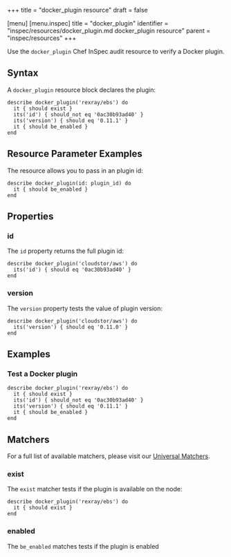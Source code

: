 +++
title = "docker_plugin resource"
draft = false

[menu]
  [menu.inspec]
    title = "docker_plugin"
    identifier = "inspec/resources/docker_plugin.md docker_plugin resource"
    parent = "inspec/resources"
+++


Use the `docker_plugin` Chef InSpec audit resource to verify a Docker plugin.


## Syntax

A `docker_plugin` resource block declares the plugin:

    describe docker_plugin('rexray/ebs') do
      it { should exist }
      its('id') { should_not eq '0ac30b93ad40' }
      its('version') { should eq '0.11.1' }
      it { should be_enabled }
    end


## Resource Parameter Examples

The resource allows you to pass in an plugin id:

    describe docker_plugin(id: plugin_id) do
      it { should be_enabled }
    end


## Properties

### id

The `id` property returns the full plugin id:

    describe docker_plugin('cloudstor/aws') do
      its('id') { should eq '0ac30b93ad40' }
    end

### version

The `version` property tests the value of plugin version:

    describe docker_plugin('cloudstor/aws') do
      its('version') { should eq '0.11.0' }
    end

## Examples

### Test a Docker plugin

    describe docker_plugin('rexray/ebs') do
      it { should exist }
      its('id') { should_not eq '0ac30b93ad40' }
      its('version') { should eq '0.11.1' }
      it { should be_enabled }
    end


## Matchers

For a full list of available matchers, please visit our [Universal Matchers](https://www.inspec.io/docs/reference/matchers/).

### exist

The `exist` matcher tests if the plugin is available on the node:

    describe docker_plugin('rexray/ebs') do
      it { should exist }
    end

### enabled

The `be_enabled` matches tests if the plugin is enabled
